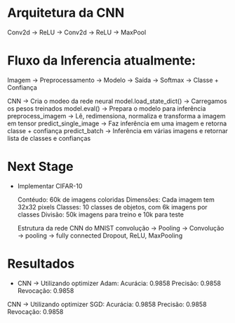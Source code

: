 # Arquitetura da CNN
Conv2d -> ReLU -> Conv2d -> ReLU -> MaxPool

# Fluxo da Inferencia atualmente:
Imagem -> Preprocessamento -> Modelo -> Saída -> Softmax -> Classe + Confiança

CNN -> Cria o modeo da rede neural
model.load_state_dict() -> Carregamos os pesos treinados
model.eval() -> Prepara o modelo para inferência
preprocess_imagem -> Lê, redimensiona, normaliza e transforma a imagem em tensor
predict_single_image -> Faz inferência em uma imagem e retorna classe + confiança
predict_batch -> Inferência em várias imagens e retornar lista de classes e confianças

# Next Stage 
* Implementar CIFAR-10

    Contéudo: 60k de imagens coloridas
    Dimensões: Cada imagem tem 32x32 pixels
    Classes: 10 classes de objetos, com 6k imagens por classes
    Divisão: 50k imagens para treino e 10k para teste

    Estrutura da rede CNN do MNIST
    convolução -> Pooling -> Convolução -> pooling -> fully connected
    Dropout, ReLU, MaxPooling

# Resultados
* CNN -> Utilizando optimizer Adam: 
Acurácia: 0.9858
Precisão: 0.9858
Revocação: 0.9858

CNN -> Utilizando optimizer SGD:
Acurácia: 0.9858
Precisão: 0.9858
Revocação: 0.9858